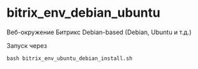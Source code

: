 # bitrix_env_debian_ubuntu
Веб-окружение Битрикс Debian-based (Debian, Ubuntu и т.д.)

Запуск через 
```
bash bitrix_env_ubuntu_debian_install.sh
```
